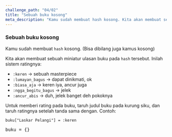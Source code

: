```yaml
---
challenge_path: "04/02"
title: "Sebuah buku kosong"
meta_description: "Kamu sudah membuat hash kosong. Kita akan membuat sebuah miniatur ulasan buku pada hash tersebut."
---
```


### Sebuah buku kosong

Kamu sudah membuat `hash` kosong. (Bisa dibilang juga kamus kosong)

Kita akan membuat sebuah miniatur ulasan buku pada `hash` tersebut. Inilah sistem ratingnya:

- `:keren` &rarr; sebuah masterpiece
- `:lumayan_bagus` &rarr; dapat dinikmati, ok
- `:biasa_aja` &rarr; keren iya, ancur juga
- `:ngga_begitu_bagus` &rarr; jelek
- `:ancur_abis` &rarr; duh, jelek banget deh pokoknya

Untuk memberi rating pada buku, taruh judul buku pada kurung siku, dan taruh ratingnya setelah tanda sama dengan. Contoh:

`
buku["Laskar Pelangi"] = :keren
`
<pre id="code-prefill">
buku = {}
</pre>
